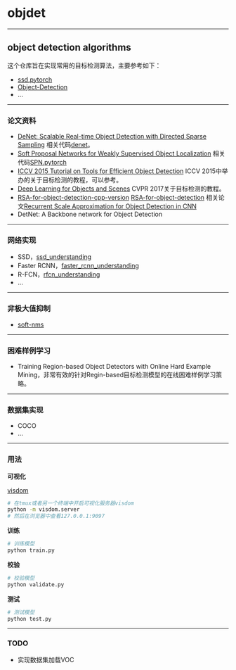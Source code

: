# objdet

---
## object detection algorithms

这个仓库旨在实现常用的目标检测算法，主要参考如下：
- [ssd.pytorch](https://github.com/amdegroot/ssd.pytorch)
- [Object-Detection](http://songit.cn/Object-Detection.html)
- ...

---
### 论文资料

- [DeNet: Scalable Real-time Object Detection with Directed Sparse Sampling](https://arxiv.org/abs/1703.10295) 相关代码[denet](https://github.com/lachlants/denet)。
- [Soft Proposal Networks for Weakly Supervised Object Localization](https://arxiv.org/pdf/1709.01829.pdf) 相关代码[SPN.pytorch](https://github.com/yeezhu/SPN.pytorch)
- [ICCV 2015 Tutorial on Tools for Efficient Object Detection](http://mp7.watson.ibm.com/ICCV2015/ObjectDetectionICCV2015.html) ICCV 2015中举办的关于目标检测的教程，可以参考。
- [Deep Learning for Objects and Scenes](http://deeplearning.csail.mit.edu/) CVPR 2017关于目标检测的教程。
- [RSA-for-object-detection-cpp-version](https://github.com/QiangXie/RSA-for-object-detection-cpp-version) [RSA-for-object-detection](https://github.com/sciencefans/RSA-for-object-detection) 相关论文[Recurrent Scale Approximation for Object Detection in CNN](https://arxiv.org/pdf/1707.09531.pdf)
- DetNet: A Backbone network for Object Detection

---
### 网络实现

- SSD，[ssd_understanding](doc/ssd_understanding.md)
- Faster RCNN，[faster_rcnn_understanding](doc/faster_rcnn_understanding.md)
- R-FCN，[rfcn_understanding]()
- ...

---
### 非极大值抑制

- [soft-nms](https://github.com/bharatsingh430/soft-nms)

---
### 困难样例学习

- Training Region-based Object Detectors with Online Hard Example Mining，非常有效的针对Regin-based目标检测模型的在线困难样例学习策略。

---
### 数据集实现

- COCO
- ...

---
### 用法

**可视化**

[visdom](https://github.com/facebookresearch/visdom)

```bash
# 在tmux或者另一个终端中开启可视化服务器visdom
python -m visdom.server
# 然后在浏览器中查看127.0.0.1:9097
```

**训练**
```bash
# 训练模型
python train.py
```

**校验**
```bash
# 校验模型
python validate.py
```

**测试**
```bash
# 测试模型
python test.py
```

---
### TODO

- 实现数据集加载VOC

